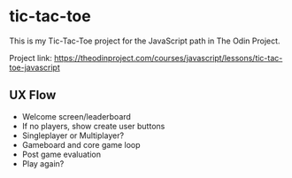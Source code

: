 # tic-tac-toe

This is my Tic-Tac-Toe project for the JavaScript path in The Odin Project.

Project link: https://theodinproject.com/courses/javascript/lessons/tic-tac-toe-javascript

## UX Flow

- Welcome screen/leaderboard
- If no players, show create user buttons
- Singleplayer or Multiplayer?
- Gameboard and core game loop
- Post game evaluation
- Play again?


